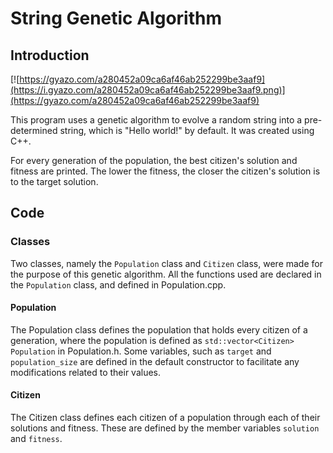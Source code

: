 # String Genetic Algorithm

## Introduction
[![https://gyazo.com/a280452a09ca6af46ab252299be3aaf9](https://i.gyazo.com/a280452a09ca6af46ab252299be3aaf9.png)](https://gyazo.com/a280452a09ca6af46ab252299be3aaf9)

This program uses a genetic algorithm to evolve a random string into a pre-determined string, which is "Hello world!" by default. It was created using C++.

For every generation of the population, the best citizen's solution and fitness are printed. The lower the fitness, the closer the citizen's solution is to the target solution.

## Code
### Classes
Two classes, namely the `Population` class and `Citizen` class, were made for the purpose of this genetic algorithm. All the functions used are declared in the `Population` class, and defined in Population.cpp.

#### Population
The Population class defines the population that holds every citizen of a generation, where the population is defined as `std::vector<Citizen> Population` in Population.h. 
Some variables, such as `target` and `population_size` are defined in the default constructor to facilitate any modifications related to their values.

#### Citizen
The Citizen class defines each citizen of a population through each of their solutions and fitness. These are defined by the member variables `solution` and `fitness`.

